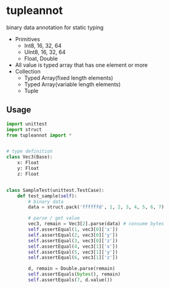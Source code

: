 # tupleannot

binary data annotation for static typing

* Primitives
  * Int8, 16, 32, 64
  * UInt8, 16, 32, 64
  * Float, Double
* All value is typed array that has one element or more
* Collection
  * Typed Array(fixed length elements)
  * Typed Array(variable length elements)
  * Tuple

## Usage

```python
import unittest
import struct
from tupleannot import *


# type definition
class Vec3(Base):
    x: Float
    y: Float
    z: Float


class SampleTest(unittest.TestCase):
    def test_sample(self):
        # binary data
        data = struct.pack('ffffffd', 1, 2, 3, 4, 5, 6, 7)

        # parse / get value
        vec3, remain = Vec3[2].parse(data) # consume bytes
        self.assertEqual(1, vec3[0]['x'])
        self.assertEqual(2, vec3[0]['y'])
        self.assertEqual(3, vec3[0]['z'])
        self.assertEqual(4, vec3[1]['x'])
        self.assertEqual(5, vec3[1]['y'])
        self.assertEqual(6, vec3[1]['z'])

        d, remain = Double.parse(remain)
        self.assertEquals(bytes(), remain)
        self.assertEquals(7, d.value())
```
